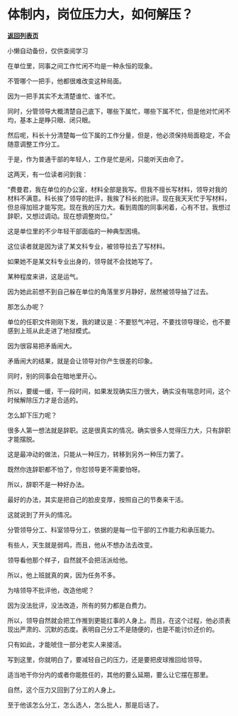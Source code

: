 # 体制内，岗位压力大，如何解压？

[**返回列表页**](/gzh/费曼的小茶馆)

小懒自动备份，仅供查阅学习

在单位里，同事之间工作忙闲不均是一种永恒的现象。

  

不管哪个一把手，他都很难改变这种局面。  

  

因为一把手其实不太清楚谁忙、谁不忙。  

  

同时，分管领导大概清楚自己底下，哪些下属忙，哪些下属不忙，但是他对忙闲不均，基本上是睁只眼、闭只眼。

  

然后呢，科长十分清楚每一位下属的工作分量，但是，他必须保持局面稳定，不会随意调整工作分工。  

  

于是，作为普通干部的年轻人，工作是忙是闲，只能听天由命了。

  

这两天，有一位读者问到我：  

  

“费曼君，我在单位的办公室，材料全部是我写。但我不擅长写材料，领导对我的材料不满意。科长挨了领导的批评，我挨了科长的批评。现在我天天忙于写材料，但总得加班才能写完。现在我的压力大。看到周围的同事闲着，心有不甘。我想过辞职，又想过调动。现在想调整岗位。”  

  

这是单位里的不少年轻干部面临的一种典型困境。

  

这位读者就是因为读了某文科专业，被领导拉去了写材料。

  

如果她不是某文科专业出身的，领导就不会找她写了。  

  

某种程度来讲，这是运气。  

  

因为她此前想不到自己躲在单位的角落里岁月静好，居然被领导抽了过去。  

  

那怎么办呢？  

  

单位的任职文件刚刚下发，我的建议是：不要怒气冲冠，不要找领导理论，也不要感到上班从此走进了地狱模式。

  

因为很容易把矛盾闹大。

  

矛盾闹大的结果，就是会让领导对你产生很差的印象。

  

同时，别的同事会在暗地里开心。  

  

所以，要缓一缓，干一段时间，如果发现确实压力很大，确实没有喘息时间，这个时候解除压力才是合适的。  

  

怎么卸下压力呢？

  

很多人第一想法就是辞职。这是很真实的情况。确实很多人觉得压力大，只有辞职才能摆脱。

  

这是最冲动的做法，只能从一种压力，转移到另外一种压力罢了。  

  

既然你连辞职都不怕了，你怼领导更不需要怕呀。  

  

所以，辞职不是一种好办法。  

  

最好的办法，其实是把自己的脸皮变厚，按照自己的节奏来干活。

  

这就说到了开头的情况。  

  

分管领导分工、科室领导分工，依据的是每一位干部的工作能力和承压能力。

  

有些人，天生就是弱鸡，而且，他从不想办法去改变。  

  

领导看他那个样子，自然就不会把活派给他。

  

所以，他上班就真的爽，因为任务不多。  

  

为啥领导不批评他，改造他呢？  

  

因为没法批评，没法改造，所有的努力都是白费力。  

  

所以，领导自然就会把工作推到更能扛事的人身上。而且，在这个过程，他必须表现出严肃的、沉默的态度。表明自己分工不是随便的，也是不能讨价还价的。

  

只有如此，才能唬住一部分老实人来接活。  

  

写到这里，你就明白了，要减轻自己的压力，还是要把皮球推回给领导。  

  

适当地干你分内的或者你能胜任的，其他的要么延期，要么让它摆在那里。  

  

自然，这个压力又回到了分工的人身上。

  

至于他该怎么分工，怎么选人，怎么批人，那是后话了。

